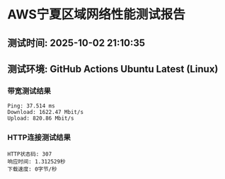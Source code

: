 # AWS宁夏区域网络性能测试报告
## 测试时间: 2025-10-02 21:10:35
## 测试环境: GitHub Actions Ubuntu Latest (Linux)

### 带宽测试结果
```
Ping: 37.514 ms
Download: 1622.47 Mbit/s
Upload: 820.86 Mbit/s
```

### HTTP连接测试结果
```
HTTP状态码: 307
响应时间: 1.312529秒
下载速度: 0字节/秒
```

